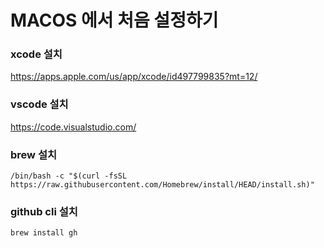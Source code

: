 # MACOS 에서 처음 설정하기
### xcode 설치
https://apps.apple.com/us/app/xcode/id497799835?mt=12/
### vscode 설치
https://code.visualstudio.com/
### brew 설치
```
/bin/bash -c "$(curl -fsSL https://raw.githubusercontent.com/Homebrew/install/HEAD/install.sh)"
```
### github cli 설치
```
brew install gh
```


